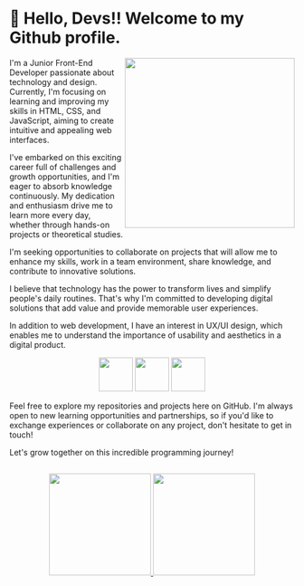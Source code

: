 # 👋 Hello, Devs!! Welcome to my Github profile.
<img width="300px" align="right" src="https://i.ibb.co/6v02CS8/octocat-1690504321214.png">

I'm a Junior Front-End Developer passionate about technology and design. Currently, I'm focusing on learning and improving my skills in HTML, CSS, and JavaScript, aiming to create intuitive and appealing web interfaces.

I've embarked on this exciting career full of challenges and growth opportunities, and I'm eager to absorb knowledge continuously. My dedication and enthusiasm drive me to learn more every day, whether through hands-on projects or theoretical studies.

I'm seeking opportunities to collaborate on projects that will allow me to enhance my skills, work in a team environment, share knowledge, and contribute to innovative solutions.

I believe that technology has the power to transform lives and simplify people's daily routines. That's why I'm committed to developing digital solutions that add value and provide memorable user experiences.

In addition to web development, I have an interest in UX/UI design, which enables me to understand the importance of usability and aesthetics in a digital product.

<p align="center">
    <img src="https://cdn.jsdelivr.net/gh/devicons/devicon/icons/html5/html5-original-wordmark.svg" width="60" height="60" />
    <img src="https://cdn.jsdelivr.net/gh/devicons/devicon/icons/css3/css3-original-wordmark.svg" width="60" height="60" />
    <img src="https://cdn.jsdelivr.net/gh/devicons/devicon/icons/javascript/javascript-original.svg" width="60" height="60" />
</p>
Feel free to explore my repositories and projects here on GitHub. I'm always open to new learning opportunities and partnerships, so if you'd like to exchange experiences or collaborate on any project, don't hesitate to get in touch!

Let's grow together on this incredible programming journey!

##
<p align="center">
    <a href="https://github.com/eiangela">
          <img height="180em" src="https://github-readme-stats-eight-theta.vercel.app/api?username=eiangela&show_icons=true&theme=algolia&include_all_commits=true&count_private=true"/>
          <img height="180em" src="https://github-readme-stats-eight-theta.vercel.app/api/top-langs/?username=eiangela&layout=compact&langs_count=8&theme=algolia"/>
</a>
</p>
